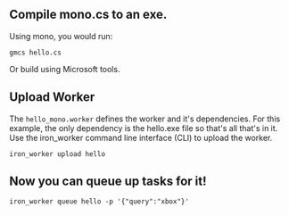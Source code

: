

## Compile mono.cs to an exe.

Using mono, you would run:

    gmcs hello.cs

Or build using Microsoft tools.

## Upload Worker

The `hello_mono.worker` defines the worker and it's dependencies. For this example, the only dependency
is the hello.exe file so that's all that's in it. Use the iron_worker command line interface (CLI) to upload
the worker.

    iron_worker upload hello

## Now you can queue up tasks for it!

    iron_worker queue hello -p '{"query":"xbox"}'

